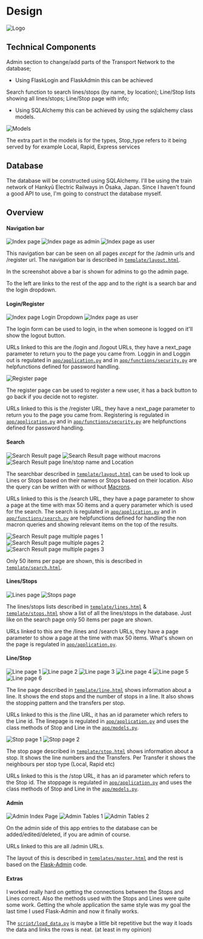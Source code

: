 # Design

![Logo](doc/NI_logo.svg)

## Technical Components
Admin section to change/add parts of the Transport Network to the database;
* Using FlaskLogin and FlaskAdmin this can be achieved

Search function to search lines/stops (by name, by location);
Line/Stop lists showing all lines/stops;
Line/Stop page with info;
* Using SQLAlchemy this can be achieved by using the sqlalchemy class models.

![Models](doc/Models.png)

The extra part in the models is for the types,
Stop_type refers to it being served by for example Local, Rapid, Express services

## Database
The database will be constructed using SQLAlchemy. I'll be using the train network of Hankyū Electric Railways in Ōsaka, Japan. Since I haven't found a good API to use, I'm going to construct the database myself.

## Overview

#### Navigation bar
![Index page](doc/app_index.png)
![Index page as admin](doc/app_index_admin.png)
![Index page as user](doc/app_index_user.png)

This navigation bar can be seen on all pages *except* for the /admin urls and /register url.
The navigation bar is described in [`template/layout.html`](template/layout.html).

In the screenshot above a bar is shown for admins to go the admin page.

To the left are links to the rest of the app and to the right is a search bar and the login dropdown.

#### Login/Register
![Index page Login Dropdown](doc/app_index_login.png)
![Index page as user](doc/app_index_user.png)

The login form can be used to login, in the when someone is logged on it'll show the logout button.

URLs linked to this are the /login and /logout URLs, they have a next_page parameter to return you to the page you came from.
Loggin in and Loggin out is regulated in [`app/application.py`](app/application.py) and in [`app/functions/security.py`](app/functions/security.py) are helpfunctions defined for password handling.

![Register page](doc/app_register.png)

The register page can be used to register a new user, it has a back button to go back if you decide not to register.

URLs linked to this is the /register URL, they have a next_page parameter to return you to the page you came from.
Registering is regulated in [`app/application.py`](app/application.py) and in [`app/functions/security.py`](app/functions/security.py) are helpfunctions defined for password handling.

#### Search
![Search Result page](doc/app_search.png)
![Search Result page without macrons](doc/app_search_without_macron.png)
![Search Result page line/stop name and Location](doc/app_line-stop_name_location.png)

The searchbar described in [`template/layout.html`](template/layout.html) can be used to look up Lines or Stops based on their names or Stops based on their location. Also the query can be written with or without [Macrons](https://en.wikipedia.org/wiki/Macron_(diacritic)).

URLs linked to this is the /search URL, they have a page parameter to show a page at the time with max 50 items and a query parameter which is used for the search.
The search is regulated in [`app/application.py`](app/application.py) and in [`app/functions/search.py`](app/functions/search.py) are helpfunctions defined for handling the non macron queries and showing relevant items on the top of the results.

![Search Result page multiple pages 1](doc/app_search_pages_1.png)
![Search Result page multiple pages 2](doc/app_search_pages_2.png)
![Search Result page multiple pages 3](doc/app_search_pages_3.png)

Only 50 items per page are shown, this is described in [`template/search.html`](template/search.html).

#### Lines/Stops
![Lines page](doc/app_lines.png)
![Stops page](doc/app_stops.png)

The lines/stops lists described in [`template/lines.html`](template/lines.html) & [`template/stops.html`](template/stops.html) show a list of all the lines/stops in the database. Just like on the search page only 50 items per page are shown.

URLs linked to this are the /lines and /search URLs, they have a page parameter to show a page at the time with max 50 items.
What's shown on the page is regulated in [`app/application.py`](app/application.py).


#### Line/Stop
![Line page 1](doc/app_line_1.png)
![Line page 2](doc/app_line_2.png)
![Line page 3](doc/app_line_3.png)
![Line page 4](doc/app_line_4.png)
![Line page 5](doc/app_line_5.png)
![Line page 6](doc/app_line_6.png)

The line page described in [`template/line.html`](template/line.html) shows information about a line. It shows the end stops and the number of stops in a line. It also shows the stopping pattern and the transfers per stop.

URLs linked to this is the /line URL, it has an id parameter which refers to the Line id.
The linepage is regulated in [`app/application.py`](app/application.py) and uses the class methods of Stop and Line in the [`app/models.py`](app/models.py).

![Stop page 1](doc/app_stop_1.png)
![Stop page 2](doc/app_stop_2.png)

The stop page described in [`template/stop.html`](template/stop.html) shows information about a stop. It shows the line numbers and the Transfers. Per Transfer it shows the neighbours per stop type (Local, Rapid etc)

URLs linked to this is the /stop URL, it has an id parameter which refers to the Stop id.
The stoppage is regulated in [`app/application.py`](app/application.py) and uses the class methods of Stop and Line in the [`app/models.py`](app/models.py).

#### Admin

![Admin Index Page](doc/app_admin_index.png)
![Admin Tables 1](doc/app_admin_tables_1.png)
![Admin Tables 2](doc/app_admin_tables_2.png)

On the admin side of this app entries to the database can be added/edited/deleted, if you are admin of course.

URLs linked to this are all /admin URLs.

The layout of this is described in [`templates/master.html`](templates/master.html) and the rest is based on the [Flask-Admin](https://github.com/flask-admin/flask-admin) code.

#### Extras
I worked really hard on getting the connections between the Stops and Lines correct. Also the methods used with the Stops and Lines were quite some work. Getting the whole application the same style was my goal the last time I used Flask-Admin and now it finally works.

The [`script/load_data.py`](script/load_data.py) is maybe a little bit repetitive but the way it loads the data and links the rows is neat. (at least in my opinion)